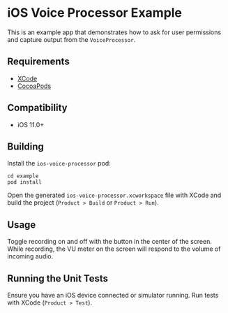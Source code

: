# iOS Voice Processor Example

This is an example app that demonstrates how to ask for user permissions and capture output from the `VoiceProcessor`.

## Requirements

- [XCode](https://developer.apple.com/xcode/)
- [CocoaPods](https://cocoapods.org/)

## Compatibility

- iOS 11.0+

## Building

Install the `ios-voice-processor` pod:
```console
cd example
pod install
```

Open the generated `ios-voice-processor.xcworkspace` file with XCode and build the project (`Product > Build` or `Product > Run`).

## Usage

Toggle recording on and off with the button in the center of the screen. While recording, the VU meter on the screen will respond to the volume of incoming audio.

## Running the Unit Tests

Ensure you have an iOS device connected or simulator running. Run tests with XCode (`Product > Test`).